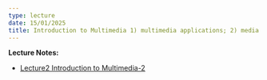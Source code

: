 ```yaml
---
type: lecture
date: 15/01/2025
title: Introduction to Multimedia 1) multimedia applications; 2) media types; 3) challenges and research issues.
---
```

**Lecture Notes:**
- [Lecture2 Introduction to Multimedia-2](https://drive.google.com/file/d/13hJwASZeBaJ6jQKN4Kj9pwUP-xOKkQAi/view?usp=share_link)
